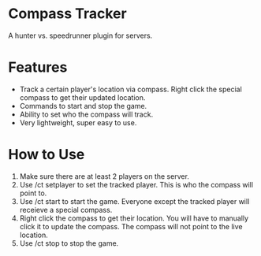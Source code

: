 # Compass Tracker
A hunter vs. speedrunner plugin for servers.

# Features
- Track a certain player's location via compass. Right click the special compass to get their updated location.
- Commands to start and stop the game.
- Ability to set who the compass will track.
- Very lightweight, super easy to use.

# How to Use
1. Make sure there are at least 2 players on the server.
2. Use /ct setplayer <player> to set the tracked player. This is who the compass will point to.
3. Use /ct start to start the game. Everyone except the tracked player will receieve a special compass.
4. Right click the compass to get their location. You will have to manually click it to update the compass. The compass will not point to the live location.
5. Use /ct stop to stop the game.
